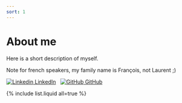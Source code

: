 ```yaml
---
sort: 1
---
```


# About me

Here is a short description of myself.

Note for french speakers, my family name is François, not Laurent ;)

[![Linkedin](https://i.stack.imgur.com/gVE0j.png) LinkedIn](https://www.linkedin.com/in/laurent-francois-53342ab4)
&nbsp;
[![GitHub](https://i.stack.imgur.com/tskMh.png) GitHub](https://github.com/laurent90git)

{% include list.liquid all=true %}
